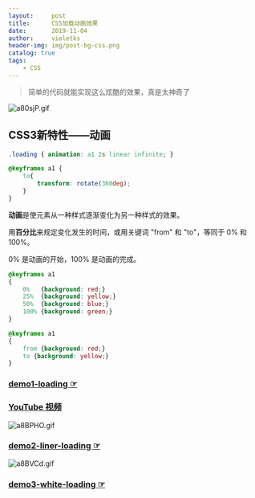 ```yaml
---
layout:     post
title:      CSS加载动画效果
date:       2019-11-04
author:     violetks
header-img: img/post-bg-css.png
catalog: true
tags:
    - CSS
---
```


> 简单的代码就能实现这么炫酷的效果，真是太神奇了

![a80sjP.gif](https://s1.ax1x.com/2020/08/01/a80sjP.gif)

## CSS3新特性——动画

```css
.loading { animation: a1 2s linear infinite; }

@keyframes a1 {
    to{
        transform: rotate(360deg);
    }
}
```

**动画**是使元素从一种样式逐渐变化为另一种样式的效果。

用**百分比**来规定变化发生的时间，或用关键词 "from" 和 "to"，等同于 0% 和 100%。

0% 是动画的开始，100% 是动画的完成。

```css
@keyframes a1
{
    0%   {background: red;}
    25%  {background: yellow;}
    50%  {background: blue;}
    100% {background: green;}
}
```

```css
@keyframes a1
{
    from {background: red;}
    to {background: yellow;}
}
```

### [demo1-loading ☞](/demo/loading/index.html)
### [YouTube 视频](https://www.youtube.com/watch?v=QLiZ5VrhA98)

![a8BPHO.gif](https://s1.ax1x.com/2020/08/01/a8BPHO.gif)

### [demo2-liner-loading ☞](/demo/liner-loading/index.html)

![a8BVCd.gif](https://s1.ax1x.com/2020/08/01/a8BVCd.gif)

### [demo3-white-loading ☞](/demo/white-loading/index.html)